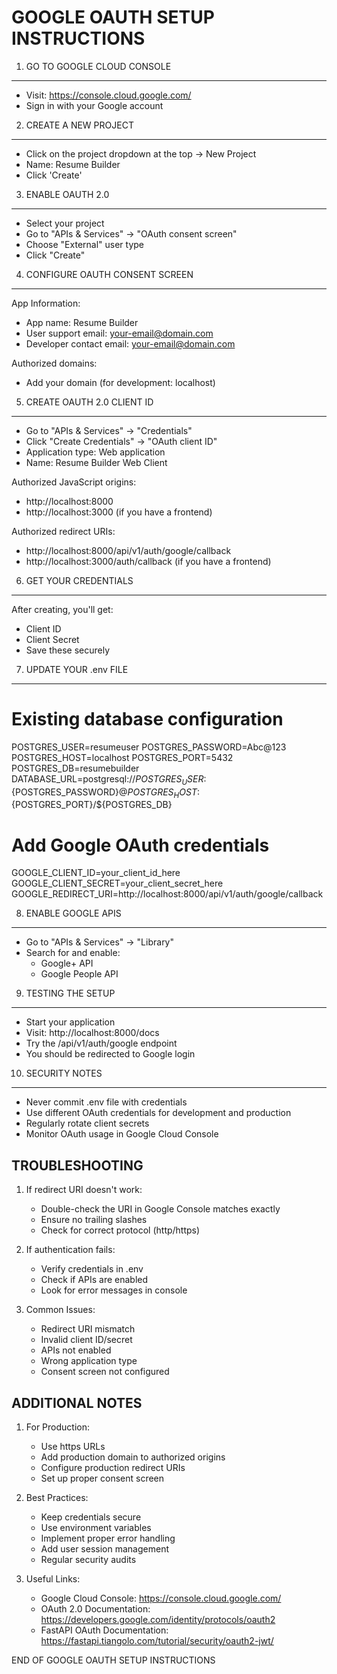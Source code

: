 GOOGLE OAUTH SETUP INSTRUCTIONS
=============================

1. GO TO GOOGLE CLOUD CONSOLE
----------------------------
- Visit: https://console.cloud.google.com/
- Sign in with your Google account

2. CREATE A NEW PROJECT
----------------------
- Click on the project dropdown at the top → New Project
- Name: Resume Builder
- Click 'Create'

3. ENABLE OAUTH 2.0
------------------
- Select your project
- Go to "APIs & Services" → "OAuth consent screen"
- Choose "External" user type
- Click "Create"

4. CONFIGURE OAUTH CONSENT SCREEN
------------------------------
App Information:
- App name: Resume Builder
- User support email: your-email@domain.com
- Developer contact email: your-email@domain.com

Authorized domains:
- Add your domain (for development: localhost)

5. CREATE OAUTH 2.0 CLIENT ID
---------------------------
- Go to "APIs & Services" → "Credentials"
- Click "Create Credentials" → "OAuth client ID"
- Application type: Web application
- Name: Resume Builder Web Client

Authorized JavaScript origins:
- http://localhost:8000
- http://localhost:3000 (if you have a frontend)

Authorized redirect URIs:
- http://localhost:8000/api/v1/auth/google/callback
- http://localhost:3000/auth/callback (if you have a frontend)

6. GET YOUR CREDENTIALS
---------------------
After creating, you'll get:
- Client ID
- Client Secret
- Save these securely

7. UPDATE YOUR .env FILE
----------------------
# Existing database configuration
POSTGRES_USER=resumeuser
POSTGRES_PASSWORD=Abc@123
POSTGRES_HOST=localhost
POSTGRES_PORT=5432
POSTGRES_DB=resumebuilder
DATABASE_URL=postgresql://${POSTGRES_USER}:${POSTGRES_PASSWORD}@${POSTGRES_HOST}:${POSTGRES_PORT}/${POSTGRES_DB}

# Add Google OAuth credentials
GOOGLE_CLIENT_ID=your_client_id_here
GOOGLE_CLIENT_SECRET=your_client_secret_here
GOOGLE_REDIRECT_URI=http://localhost:8000/api/v1/auth/google/callback

8. ENABLE GOOGLE APIS
-------------------
- Go to "APIs & Services" → "Library"
- Search for and enable:
  - Google+ API
  - Google People API

9. TESTING THE SETUP
------------------
- Start your application
- Visit: http://localhost:8000/docs
- Try the /api/v1/auth/google endpoint
- You should be redirected to Google login

10. SECURITY NOTES
----------------
- Never commit .env file with credentials
- Use different OAuth credentials for development and production
- Regularly rotate client secrets
- Monitor OAuth usage in Google Cloud Console

TROUBLESHOOTING
--------------
1. If redirect URI doesn't work:
   - Double-check the URI in Google Console matches exactly
   - Ensure no trailing slashes
   - Check for correct protocol (http/https)

2. If authentication fails:
   - Verify credentials in .env
   - Check if APIs are enabled
   - Look for error messages in console

3. Common Issues:
   - Redirect URI mismatch
   - Invalid client ID/secret
   - APIs not enabled
   - Wrong application type
   - Consent screen not configured

ADDITIONAL NOTES
--------------
1. For Production:
   - Use https URLs
   - Add production domain to authorized origins
   - Configure production redirect URIs
   - Set up proper consent screen
   
2. Best Practices:
   - Keep credentials secure
   - Use environment variables
   - Implement proper error handling
   - Add user session management
   - Regular security audits

3. Useful Links:
   - Google Cloud Console: https://console.cloud.google.com/
   - OAuth 2.0 Documentation: https://developers.google.com/identity/protocols/oauth2
   - FastAPI OAuth Documentation: https://fastapi.tiangolo.com/tutorial/security/oauth2-jwt/

END OF GOOGLE OAUTH SETUP INSTRUCTIONS 